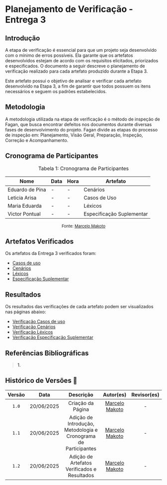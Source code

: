 # Planejamento de Verificação - Entrega 3

## Introdução

A etapa de verificação é essencial para que um projeto seja desenvolvido com o mínimo de erros possíveis. Ela garante que os artefatos desenvolvidos estejam de acordo com os requisitos elicitados, priorizados e especificados. O documento a seguir descreve o planejamento de verificação realizado para cada artefato produzido durante a Etapa 3.

Este artefato possui o objetivo de analisar e verificar cada artefato desenvolvido na Etapa 3, a fim de garantir que todos possuem os itens necessários e seguem os padrões estabelecidos.

## Metodologia

A metodologia utilizada na etapa de verificação é o método de inspeção de Fagan, que busca encontrar defeitos nos documentos durante diversas fases de desenvolvimento do projeto. Fagan divide as etapas do processo de inspeção em: Planejamento, Visão Geral, Preparação, Inspeção, Correção e Acompanhamento.

## Cronograma de Participantes

<font size="3"><p style="text-align: center">Tabela 1: Cronograma de Participantes</p></font>

<div align="center">

<table>
  <thead>
    <tr>
      <th>Nome</th>
      <th>Data</th>
      <th>Hora</th>
      <th>Artefato</th>
    </tr>
  </thead>
  <tbody>
    <tr>
      <td> Eduardo de Pina </td>
      <td> - </td>
      <td> - </td>
      <td> Cenários </td>
    </tr>
    <tr>
      <td> Leticia Arisa </td>
      <td> - </td>
      <td> - </td>
      <td> Casos de Uso </td>
    </tr>
    <tr>
      <td> Maria Eduarda </td>
      <td> - </td>
      <td> - </td>
      <td> Léxicos </td>
    </tr>
    <tr>
      <td> Victor Pontual </td>
      <td> - </td>
      <td> - </td>
      <td> Especificação Suplementar </td>
    </tr>
  </tbody>
</table>

</div>

<font size="2"><p style="text-align: center">Fonte: [Marcelo Makoto](https://github.com/MM4k) </p></font>

## Artefatos Verificados

Os artefatos da Entrega 3 verificados foram:
- <a href = https://requisitos-de-software.github.io/2025.1-FGTS/Modelagem-I/Diagrama/>Casos de uso</a>
- <a href = https://requisitos-de-software.github.io/2025.1-FGTS/Modelagem-I/Cenarios/>Cenários</a>
- <a href = https://requisitos-de-software.github.io/2025.1-FGTS/Modelagem-I/Lexicos/>Léxicos</a>
- <a href = https://requisitos-de-software.github.io/2025.1-FGTS/Modelagem-I/EspecificacaoSuplementar/>Especificação Suplementar</a>

## Resultados

Os resultados das verificações de cada artefato podem ser visualizados nas páginas abaixo:
- <a href = https://requisitos-de-software.github.io/2025.1-FGTS/Verificacao/Grupo/Entrega-3/verificacao-casos-de-uso/>Verificação Casos de uso</a>
- <a href = https://requisitos-de-software.github.io/2025.1-FGTS/Verificacao/Grupo/Entrega-3/verificacao-cenarios/>Verificação Cenários</a>
- <a href = https://requisitos-de-software.github.io/2025.1-FGTS/Verificacao/Grupo/Entrega-3/verificacao-lexicos/>Verificação Léxicos</a>
- <a href = https://requisitos-de-software.github.io/2025.1-FGTS/Verificacao/Grupo/Entrega-3/verificacao-especificacao-suplementar/>Verificação Especificação Suplementar</a>

## Referências Bibliográficas

> <a id="REF1">1.</a> 

## Histórico de Versões 📅

| Versão | Data | Descrição | Autor(es) | Revisor(es) |
| :-: | :-: | :-: | :-: | :-: |
| `1.0` | 20/06/2025 | Criação da Página | [Marcelo Makoto](https://github.com/MM4k) | - |
| `1.1` | 20/06/2025 | Adição de Introdução, Metodologia e Cronograma de Participantes | [Marcelo Makoto](https://github.com/MM4k) | - |
| `1.2` | 20/06/2025 | Adição de Artefatos Verificados e Resultados | [Marcelo Makoto](https://github.com/MM4k) | - |